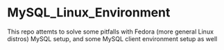 # MySQL_Linux_Environment
This repo attemts to solve some pitfalls with Fedora (more general Linux distros) MySQL setup, and some MySQL client environment setup as well
